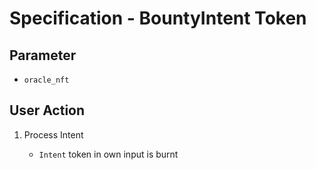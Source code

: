 # Specification - BountyIntent Token

## Parameter

- `oracle_nft`

## User Action

1. Process Intent

   - `Intent` token in own input is burnt
